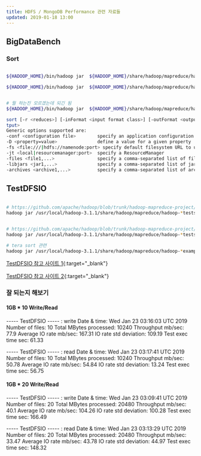 ```yaml
---
title: HDFS / MongoDB Performance 관련 자료들
updated: 2019-01-18 13:00
---
```


## BigDataBench

### Sort

```sh

${HADOOP_HOME}/bin/hadoop jar  ${HADOOP_HOME}/share/hadoop/mapreduce/hadoop-mapreduce-examples-*.jar sort /data4/sort/in /data4/sort/out

${HADOOP_HOME}/bin/hadoop jar  ${HADOOP_HOME}/share/hadoop/mapreduce/hadoop-mapreduce-examples-*.jar sort -inFormat org.apache.hadoop.mapreduce.lib.input.TextInputFormat


# 뭘 하는진 모르겠는데 되긴 됨
${HADOOP_HOME}/bin/hadoop jar  ${HADOOP_HOME}/share/hadoop/mapreduce/hadoop-mapreduce-examples-*.jar sort -inFormat org.apache.hadoop.mapreduce.lib.input.TextInputFormat -outFormat org.apache.hadoop.mapreduce.lib.output.TextOutputFormat -outKey org.apache.hadoop.io.LongWritable -outValue org.apache.hadoop.io.Text /tmpya /ho/
```

<div class="divider"></div>

```sh
sort [-r <reduces>] [-inFormat <input format class>] [-outFormat <output format class>] [-outKey <output key class>] [-outValue <output value class>] [-totalOrder <pcnt> <num samples> <max splits>] <input> <ou
tput>
Generic options supported are:
-conf <configuration file>        specify an application configuration file
-D <property=value>               define a value for a given property
-fs <file:///|hdfs://namenode:port> specify default filesystem URL to use, overrides 'fs.defaultFS' property from configurations.
-jt <local|resourcemanager:port>  specify a ResourceManager
-files <file1,...>                specify a comma-separated list of files to be copied to the map reduce cluster
-libjars <jar1,...>               specify a comma-separated list of jar files to be included in the classpath
-archives <archive1,...>          specify a comma-separated list of archives to be unarchived on the compute machines
```

<div class="divider"></div>

## TestDFSIO

```sh

# https://github.com/apache/hadoop/blob/trunk/hadoop-mapreduce-project/hadoop-mapreduce-client/hadoop-mapreduce-client-jobclient/src/test/java/org/apache/hadoop/fs/TestDFSIO.java
hadoop jar /usr/local/hadoop-3.1.1/share/hadoop/mapreduce/hadoop-*tests* TestDFSIO


# https://github.com/apache/hadoop/blob/trunk/hadoop-mapreduce-project/hadoop-mapreduce-client/hadoop-mapreduce-client-jobclient/src/test/java/org/apache/hadoop/fs/DFSCIOTest.java
hadoop jar /usr/local/hadoop-3.1.1/share/hadoop/mapreduce/hadoop-*tests* DFSCIOTest

# tera sort 관련
hadoop jar /usr/local/hadoop-3.1.1/share/hadoop/mapreduce/hadoop-*examples*.jar teragen
```

<div class="divider"></div>

[TestDFSIO 참고 사이트 1](https://medium.com/ymedialabs-innovation/hadoop-performance-evaluation-by-benchmarking-and-stress-testing-with-terasort-and-testdfsio-444b22c77db2){:target="_blank"}

[TestDFSIO 참고 사이트 2](https://community.pivotal.io/s/article/Running-DFSIO-MapReduce-benchmark-test){:target="_blank"}

<div class="divider"></div>


### 잘 되는지 해보기

#### 1GB * 10 Write/Read

----- TestDFSIO ----- : write
            Date & time: Wed Jan 23 03:16:03 UTC 2019
        Number of files: 10
 Total MBytes processed: 10240
      Throughput mb/sec: 77.9
 Average IO rate mb/sec: 167.31
  IO rate std deviation: 109.19
     Test exec time sec: 61.33

----- TestDFSIO ----- : read
            Date & time: Wed Jan 23 03:17:41 UTC 2019
        Number of files: 10
 Total MBytes processed: 10240
      Throughput mb/sec: 50.78
 Average IO rate mb/sec: 54.84
  IO rate std deviation: 13.24
     Test exec time sec: 56.75


#### 1GB * 20 Write/Read

----- TestDFSIO ----- : write
            Date & time: Wed Jan 23 03:09:41 UTC 2019
        Number of files: 20
 Total MBytes processed: 20480
      Throughput mb/sec: 40.1
 Average IO rate mb/sec: 104.26
  IO rate std deviation: 100.28
     Test exec time sec: 166.49

----- TestDFSIO ----- : read
            Date & time: Wed Jan 23 03:13:29 UTC 2019
        Number of files: 20
 Total MBytes processed: 20480
      Throughput mb/sec: 33.47
 Average IO rate mb/sec: 43.78
  IO rate std deviation: 44.97
     Test exec time sec: 148.32

<div class="divider"></div>
